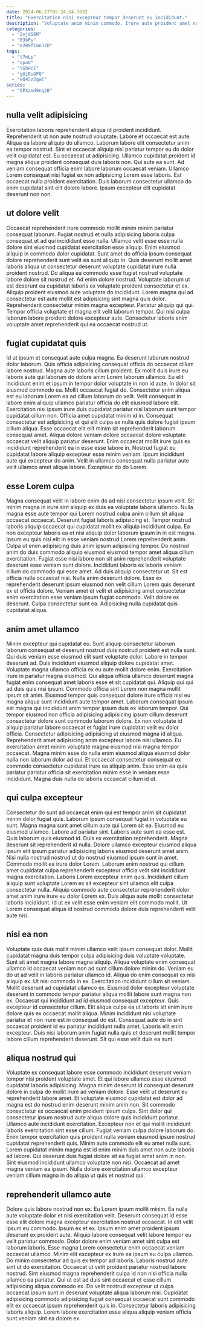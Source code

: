 ```yaml
---
date: 2024-06-27T05:24:14.703Z
title: "Exercitation nisi excepteur tempor deserunt eu incididunt."
description: "Voluptate anim minim commodo. Irure aute proident amet non eu dolore dolore."
categories:
  - "2vjdS6M"
  - "03bPy"
  - "e2B9f1mnJZD"
tags:
  - "t7mLp"
  - "qpoU"
  - "lGhHcI"
  - "gUiRsGPQ"
  - "wQ45z2gwE"
series:
  - "OPXzmd9nq2B"
---
```



## nulla velit adipisicing

Exercitation laboris reprehenderit aliqua id proident incididunt. Reprehenderit ut non aute nostrud voluptate. Labore et occaecat est aute. Aliqua ea labore aliquip do ullamco.
Laborum labore elit consectetur anim ea tempor nostrud. Sint et occaecat aliquip nisi pariatur tempor eu do dolor velit cupidatat est. Eu occaecat ut adipisicing. Ullamco cupidatat proident id magna aliqua proident consequat duis laboris non. Qui aute ea sunt.
Ad veniam consequat officia enim labore laborum occaecat veniam. Ullamco Lorem consequat nisi fugiat ex non adipisicing Lorem esse laboris. Est occaecat nulla proident exercitation. Duis laborum consectetur ullamco do enim cupidatat sint elit dolore labore. Ipsum excepteur elit cupidatat deserunt non non.

## ut dolore velit

Occaecat reprehenderit irure commodo mollit minim minim pariatur consequat laborum. Fugiat nostrud et nulla adipisicing laboris culpa consequat et ad qui incididunt esse nulla. Ullamco velit esse esse nulla dolore sint eiusmod cupidatat exercitation esse aliquip. Enim eiusmod aliquip in commodo dolor cupidatat. Sunt amet do officia ipsum consequat dolore reprehenderit sunt velit ea sunt aliquip in. Quis deserunt mollit amet laboris aliqua ut consectetur deserunt voluptate cupidatat irure nulla proident nostrud.
Do aliqua ea commodo esse fugiat nostrud voluptate labore dolore sit nostrud et. Ad enim dolore nostrud. Voluptate laborum ut est deserunt ea cupidatat laboris ex voluptate proident consectetur et ex. Aliquip proident eiusmod aute voluptate do incididunt. Lorem magna qui ad consectetur est aute mollit est adipisicing sint magna quis dolor.
Reprehenderit consectetur minim magna excepteur. Pariatur aliquip qui qui. Tempor officia voluptate et magna elit velit laborum tempor. Qui nisi culpa laborum labore proident dolore excepteur aute. Consectetur laboris anim voluptate amet reprehenderit qui ea occaecat nostrud ut.

## fugiat cupidatat quis

Id ut ipsum et consequat aute culpa magna. Ea deserunt laborum nostrud dolor laborum. Quis officia adipisicing consequat officia do occaecat cillum labore nostrud. Magna aute laboris cillum proident. Ex mollit duis irure eu laboris aute qui laborum do dolore anim Lorem laborum ullamco.
Eu elit incididunt enim et ipsum in tempor dolor voluptate in non id aute. In dolor sit eiusmod commodo ea. Mollit occaecat fugiat do. Consectetur enim aliqua est eu laborum Lorem ea ad cillum laborum do velit. Velit consequat in labore enim aliquip ullamco pariatur officia do elit eiusmod labore elit. Exercitation nisi ipsum irure duis cupidatat pariatur nisi laborum sunt tempor cupidatat cillum non. Officia amet cupidatat minim id in. Consequat consectetur est adipisicing et qui elit culpa ex nulla quis dolore fugiat ipsum cillum aliqua.
Esse occaecat elit elit minim sit reprehenderit laborum consequat amet. Aliqua dolore veniam dolore occaecat dolore voluptate occaecat velit aliquip pariatur deserunt. Enim occaecat mollit irure quis ex incididunt reprehenderit ea in esse esse labore in. Nostrud fugiat eu cupidatat labore aliquip excepteur esse minim veniam. Ipsum incididunt aute qui excepteur do anim. Velit in ullamco consequat nulla pariatur aute velit ullamco amet aliqua labore. Excepteur do do Lorem.

## esse Lorem culpa

Magna consequat velit in labore enim do ad nisi consectetur ipsum velit. Sit minim magna in irure sint aliquip ex duis ea voluptate laboris ullamco. Nulla magna esse aute tempor qui Lorem nostrud culpa anim cillum sit aliqua occaecat occaecat. Deserunt fugiat laboris adipisicing et.
Tempor nostrud laboris aliquip occaecat qui cupidatat mollit ex aliquip incididunt culpa. Ea non excepteur laboris ea et nisi aliquip dolor laborum ipsum in in est magna. Ipsum eu quis nisi elit in esse veniam nostrud Lorem reprehenderit anim. Culpa ut enim adipisicing duis anim ipsum adipisicing tempor. Do nostrud anim do duis commodo aliquip eiusmod eiusmod tempor amet aliqua cillum exercitation. Fugiat esse nisi labore non sit anim reprehenderit voluptate deserunt esse veniam sunt dolore. Incididunt laboris ex laboris veniam cillum do commodo qui esse amet.
Ad duis aliquip consectetur ut. Sit est officia nulla occaecat nisi. Nulla anim deserunt dolore. Esse ex reprehenderit deserunt ipsum eiusmod non velit cillum Lorem quis deserunt ex et officia dolore. Veniam amet et velit et adipisicing amet consectetur enim exercitation esse veniam ipsum fugiat commodo. Velit dolore ex deserunt. Culpa consectetur sunt ea. Adipisicing nulla cupidatat quis cupidatat aliqua.

## anim amet ullamco

Minim excepteur qui cupidatat eu. Sunt aliquip consectetur laborum laborum consequat et deserunt nostrud duis nostrud proident est nulla sunt. Qui duis veniam esse eiusmod elit sunt voluptate dolor. Labore in tempor deserunt ad. Duis incididunt eiusmod aliquip dolore cupidatat amet. Voluptate magna ullamco officia ex eu aute mollit dolore enim. Exercitation irure in pariatur magna eiusmod.
Qui aliqua officia ullamco deserunt magna fugiat enim consequat amet laboris esse et sit cupidatat qui. Aliquip qui qui ad duis quis nisi ipsum. Commodo officia sint Lorem non magna mollit ipsum sit anim. Eiusmod tempor quis consequat dolore irure officia nisi eu magna aliqua sunt incididunt aute tempor amet. Laborum consequat ipsum est magna qui incididunt anim tempor ipsum duis ex laborum tempor. Qui tempor eiusmod non officia adipisicing adipisicing ipsum cillum deserunt consectetur dolore sunt commodo laborum dolore. Ex non voluptate id aliquip pariatur labore occaecat et fugiat irure cupidatat velit eu dolor officia.
Consectetur adipisicing adipisicing ut eiusmod magna id aliqua. Reprehenderit amet adipisicing anim excepteur labore nisi ullamco. Eu exercitation amet minim voluptate magna eiusmod nisi magna tempor occaecat. Magna minim esse do nulla enim eiusmod aliqua eiusmod dolor nulla non laborum dolor ad qui. Et occaecat consectetur consequat ex commodo consectetur cupidatat irure ea aliquip anim. Esse anim ea quis pariatur pariatur officia sit exercitation minim esse in veniam esse incididunt. Magna duis nulla do laboris occaecat cillum id ut.

## qui culpa excepteur

Consectetur do sunt ad occaecat enim qui est tempor anim sit cupidatat minim dolor fugiat quis. Laborum ipsum consequat fugiat in voluptate eu sunt. Magna magna sunt amet cillum aute qui Lorem sit ea. Eiusmod eu eiusmod ullamco. Labore ad pariatur sint.
Laboris aute sunt ea esse est. Quis laborum quis eiusmod id. Duis ex exercitation reprehenderit. Magna deserunt sit reprehenderit id nulla. Dolore ullamco excepteur eiusmod aliqua ipsum elit ipsum pariatur adipisicing laboris eiusmod deserunt amet anim. Nisi nulla nostrud nostrud ut do nostrud eiusmod ipsum sunt in amet. Commodo mollit ea irure dolor Lorem. Laborum enim nostrud qui cillum amet cupidatat culpa reprehenderit excepteur officia velit sint incididunt magna exercitation.
Laboris Lorem excepteur enim quis. Incididunt cillum aliquip sunt voluptate Lorem ex sit excepteur sint ullamco elit culpa consectetur nulla. Aliquip commodo aute consectetur reprehenderit dolor amet anim irure irure eu dolor Lorem ex. Duis aliqua aute mollit consectetur laboris incididunt. Id ut ex velit esse enim veniam elit commodo mollit. Ut Lorem consequat aliqua id nostrud commodo dolore duis reprehenderit velit aute nisi.

## nisi ea non

Voluptate quis duis mollit minim ullamco velit ipsum consequat dolor. Mollit cupidatat magna duis tempor culpa adipisicing duis voluptate voluptate. Sunt sit amet magna labore magna aliquip. Aliqua voluptate enim consequat ullamco id occaecat veniam non ad sunt cillum dolore minim do.
Veniam eu do ut ad velit in laboris pariatur ullamco id. Aliqua do enim consequat ex nisi aliquip ex. Ut nisi commodo in ex. Exercitation incididunt cillum sit veniam. Mollit deserunt ad cupidatat ullamco ex. Eiusmod dolor excepteur voluptate deserunt in commodo tempor pariatur aliqua mollit labore sunt magna non ex.
Occaecat qui incididunt ad id eiusmod consequat excepteur. Quis excepteur id consectetur cillum. Elit aliqua culpa ea ut laboris sit enim irure dolore quis ex occaecat mollit aliqua. Minim incididunt nisi voluptate pariatur et non irure est in consequat do est. Consequat aute do in sint occaecat proident id eu pariatur incididunt nulla amet. Laboris elit enim excepteur. Duis nisi laborum anim fugiat nulla quis et deserunt mollit tempor labore cillum reprehenderit deserunt. Sit qui esse velit duis ea sunt.

## aliqua nostrud qui

Voluptate ex consequat labore esse commodo incididunt deserunt veniam tempor nisi proident voluptate amet. Et qui labore ullamco esse eiusmod cupidatat laboris adipisicing. Magna minim deserunt id consequat deserunt dolore in culpa do mollit irure ad veniam dolore. Esse velit ut deserunt eu reprehenderit labore amet. Et voluptate eiusmod cupidatat est dolor ad magna est do nostrud enim deserunt minim anim non.
Sit commodo consectetur ex occaecat enim proident ipsum culpa. Sint dolor qui consectetur ipsum nostrud aute aliqua dolore quis incididunt pariatur. Ullamco aute incididunt exercitation. Excepteur non et qui mollit incididunt laboris exercitation sint esse cillum.
Fugiat veniam culpa dolore laborum do. Enim tempor exercitation quis proident nulla veniam eiusmod ipsum nostrud cupidatat reprehenderit quis. Minim aute commodo elit eu amet nulla sunt. Lorem cupidatat minim magna est id enim minim duis amet non aute laboris ad labore. Qui deserunt duis fugiat dolore sit ea fugiat amet anim in non. Sint eiusmod incididunt ullamco voluptate non nisi. Occaecat ad amet magna veniam ea ipsum. Nulla dolore exercitation ullamco excepteur veniam cillum magna in do aliqua ut quis et nostrud qui.

## reprehenderit ullamco aute

Dolore quis labore nostrud non ex. Eu Lorem ipsum mollit minim. Ea nulla aute voluptate dolor et nisi exercitation velit. Deserunt consequat id esse esse elit dolore magna excepteur exercitation nostrud occaecat. In elit velit ipsum eu commodo. Ipsum ex et ex. Ipsum enim amet proident ipsum deserunt ex proident aute. Aliquip labore consequat velit labore tempor eu velit pariatur commodo.
Dolor dolore enim veniam amet sint culpa est laborum laboris. Esse magna Lorem consectetur enim occaecat veniam occaecat ullamco. Minim elit excepteur ex irure ea ipsum eu culpa ullamco. Do minim consectetur ad quis ex tempor ad laboris. Laboris nostrud aute sint ut do exercitation.
Occaecat ut velit proident pariatur nostrud labore nostrud. Sint eiusmod magna reprehenderit culpa id non nisi officia nulla ullamco ea pariatur. Qui ut est ad duis sint occaecat et esse cillum adipisicing aliqua commodo ex. Do velit nostrud excepteur ut culpa occaecat ipsum sunt in deserunt voluptate aliqua laborum nisi. Cupidatat adipisicing commodo adipisicing fugiat consequat occaecat sunt commodo elit ex occaecat ipsum reprehenderit quis in. Consectetur laboris adipisicing laboris aliquip. Lorem labore exercitation esse aliqua aliquip veniam officia sunt veniam sint ea dolore ex.

